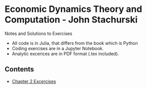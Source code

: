# Economic Dynamics Theory and Computation - John Stachurski

Notes and Solutions to Exercises

* All code is in Julia, that differs from the book which is Python
* Coding exercises are in a Jupyter Notebook.
* Analytic excerices are in PDF format (.tex included).

## Contents
* [Chapter 2 Excercises](Excercises/chapter_2_exercises.ipynb)